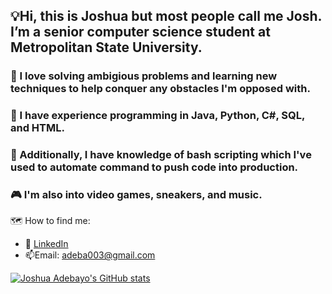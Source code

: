 ## 💡Hi, this is Joshua but most people call me Josh. I’m a senior computer science student at Metropolitan State University.
### 🧠 I love solving ambigious problems and learning new techniques to help conquer any obstacles I'm opposed with.
### 🐍 I have experience programming in Java, Python, C#, SQL, and HTML. 
### 📔 Additionally, I have knowledge of bash scripting which I've used to automate command to push code into production.
### 🎮 I'm also into video games, sneakers, and music.
🗺️ How to find me: 

 - :office: [LinkedIn](https://www.linkedin.com/in/joshua-adebayo-/)
 - 📫Email: adeba003@gmail.com



[![Joshua Adebayo's GitHub stats](https://github-readme-stats.vercel.app/api?username=Epicskylegend&count_private=true&show_icons=true&theme=tokyonight&hide_rank=false)](https://github.com/anuraghazra/github-readme-stats)

